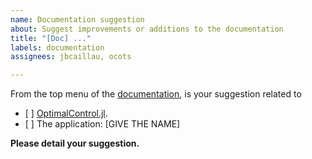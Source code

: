 ```yaml
---
name: Documentation suggestion
about: Suggest improvements or additions to the documentation
title: "[Doc] ..."
labels: documentation
assignees: jbcaillau, ocots

---
```


From the top menu of the [documentation](https://control-toolbox.org), is your suggestion related to

- [ ] [OptimalControl.jl](https://control-toolbox.org/OptimalControl.jl/).
- [ ] The application: [GIVE THE NAME]

**Please detail your suggestion.**

